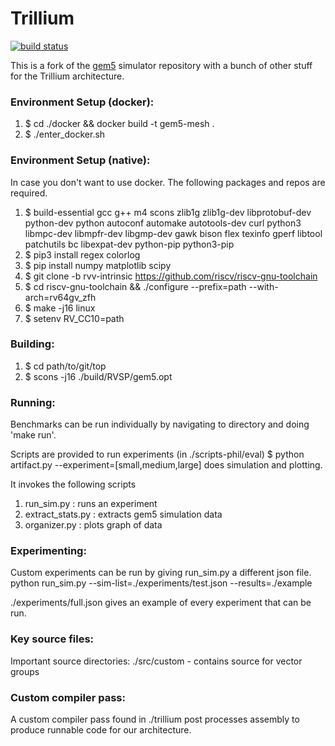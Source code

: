 Trillium
========

[![build status](https://github.com/cucapra/gem5-mesh/workflows/trillium/badge.svg)](https://github.com/cucapra/gem5-mesh/actions)

This is a fork of the [gem5][] simulator repository with a bunch of other stuff for the Trillium architecture.

### Environment Setup (docker):

1. $ cd ./docker && docker build -t gem5-mesh .
2. $ ./enter_docker.sh

### Environment Setup (native):

In case you don't want to use docker. The following packages and repos are required.

1. $ build-essential gcc g++ m4 scons zlib1g zlib1g-dev libprotobuf-dev python-dev python autoconf automake autotools-dev curl python3 libmpc-dev libmpfr-dev libgmp-dev gawk bison flex texinfo gperf libtool patchutils bc libexpat-dev python-pip python3-pip
2. $ pip3 install regex colorlog
3. $ pip install numpy matplotlib scipy
4. $ git clone -b rvv-intrinsic https://github.com/riscv/riscv-gnu-toolchain
5. $ cd riscv-gnu-toolchain && ./configure --prefix=path --with-arch=rv64gv_zfh
6. $ make -j16 linux
7. $ setenv RV_CC10=path

### Building:

1. $ cd path/to/git/top
2. $ scons -j16 ./build/RVSP/gem5.opt

### Running:

Benchmarks can be run individually by navigating to directory and doing 'make run'.

Scripts are provided to run experiments (in ./scripts-phil/eval)
    $ python artifact.py --experiment=[small,medium,large] does simulation and plotting.

It invokes the following scripts
1. run_sim.py : runs an experiment
2. extract_stats.py : extracts gem5 simulation data
3. organizer.py : plots graph of data

### Experimenting:

Custom experiments can be run by giving run_sim.py a different json file.
python run_sim.py --sim-list=./experiments/test.json --results=./example

./experiments/full.json gives an example of every experiment that can be run.

### Key source files:

Important source directories:
./src/custom - contains source for vector groups

### Custom compiler pass:

A custom compiler pass found in ./trillium post processes assembly to produce runnable code for our architecture.


[gem5]: https://gem5.googlesource.com
